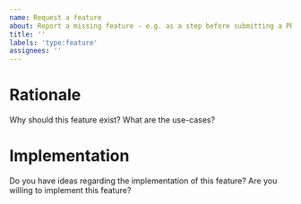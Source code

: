 ```yaml
---
name: Request a feature
about: Report a missing feature - e.g. as a step before submitting a PR
title: ''
labels: 'type:feature'
assignees: ''
---
```


# Rationale

Why should this feature exist?
What are the use-cases?

# Implementation

Do you have ideas regarding the implementation of this feature?
Are you willing to implement this feature?
